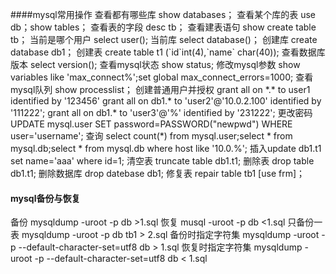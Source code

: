 ####mysql常用操作
查看都有哪些库 show databases；
查看某个库的表 use db；show tables；
查看表的字段 desc tb；
查看建表语句 show create table tb；
当前是哪个用户 select user();
当前库 select database()；
创建库 create database db1；
创建表 create table t1 (\`id\`int(4),\`name\` char(40));
查看数据库版本 select version();
查看mysql状态 show status;
修改mysql参数 show variables like 'max_connect%';set global max_connect_errors=1000;
查看mysql队列 show processlist；
创建普通用户并授权 grant all on \*.\* to user1 identified by '123456'
grant all on db1.* to 'user2'@'10.0.2.100' identified by '111222';
grant all on db1.* to 'user3'@'%' identified by '231222';
更改密码 UPDATE mysql.user SET password=PASSWORD("newpwd")  WHERE user='username';
查询 select count(*) from mysql.user;select * from mysql.db;select * from mysql.db where host like '10.0.%';
插入update db1.t1 set name='aaa' where id=1;
清空表 truncate table db1.t1;
删除表 drop table db1.t1;
删除数据库 drop datebase db1;
修复表 repair table tb1 [use frm]；

#### mysql备份与恢复

备份 mysqldump -uroot -p db >1.sql
恢复 musql -uroot -p db <1.sql
只备份一表 mysqldump -uroot -p db tb1 > 2.sql
备份时指定字符集 mysqldump -uroot -p --default-character-set=utf8 db > 1.sql
恢复时指定字符集 mysqldump -uroot -p --default-character-set=utf8 db < 1.sql